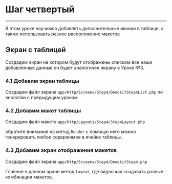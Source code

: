 # Шаг четвертый
----------

В этом уроке научимся добавлять дополнительные иконки в таблице, а также использовать разное расположение макетов

## Экран с таблицей
 
Создадим экран на котором будут отображены списком все наши добавленные данные он будет аналогичен экрану в Уроке №3.

### 4.1 Добавим экран таблицы

Создадим файл экрана `app/Http/Screens/Step4/DemokitStep4List.php` по анологии с предыдущим уроком

<file prefix="DEMOKIT_PATH" file="/src/Http/Screens/Step4/DemokitStep4List.php" />

### 4.2 Добавим макет таблицы

Создадим файл макета `app/Http/Layouts/Step4/Step4Layout.php` 

<file prefix="DEMOKIT_PATH" file="/src/Http/Layouts/Step4/Step4Layout.php" />

обратите внимание на метод `Render` с помощю него можно генерировать любое содержимое в ячейке таблицы.


### 4.3 Добавим экран отображения макетов

Создадим файл экрана `app/Http/Screens/Step4/DemokitStep4.php` 

Главное в данном эране метод `layout`, где видно как создавать разные комбинации макетов.

<file prefix="DEMOKIT_PATH" file="/src/Http/Screens/Step4/DemokitStep4.php" select="78-136" />


